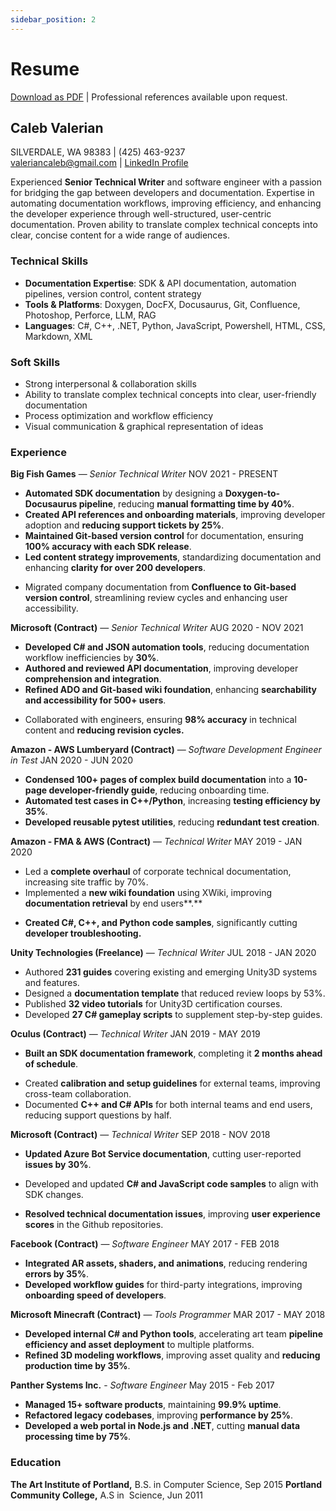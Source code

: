 ```yaml
---
sidebar_position: 2
---
```


# Resume

<FAIcon icon="fa-solid fa-file-pdf" size="1.5x" /> [Download as PDF](../static/files/caleb_valerian_resume.pdf) | Professional references available upon request.

## Caleb Valerian                                   
SILVERDALE, WA 98383 | (425) 463-9237 <br />
[valeriancaleb@gmail.com](mailto:valeriancaleb@gmail.com) | <FAIcon icon="fa-brands fa-linkedin" size="1x" /> [LinkedIn Profile](https://www.linkedin.com/in/caleb-valerian/)

Experienced **Senior Technical Writer** and software engineer with a passion for bridging the gap between developers and documentation. Expertise in automating documentation workflows, improving efficiency, and enhancing the developer experience through well-structured, user-centric documentation. Proven ability to translate complex technical concepts into clear, concise content for a wide range of audiences.

### Technical Skills

- **Documentation Expertise**: SDK & API documentation, automation pipelines, version control, content strategy  
- **Tools & Platforms**: Doxygen, DocFX, Docusaurus, Git, Confluence, Photoshop, Perforce, LLM, RAG  
- **Languages**: C\#, C\+\+, .NET, Python, JavaScript, Powershell, HTML, CSS, Markdown, XML

### Soft Skills

- Strong interpersonal & collaboration skills
- Ability to translate complex technical concepts into clear, user-friendly documentation
- Process optimization and workflow efficiency
- Visual communication & graphical representation of ideas

### Experience

**Big Fish Games** — _Senior Technical Writer_
NOV 2021 - PRESENT

- **Automated SDK documentation** by designing a **Doxygen-to-Docusaurus pipeline**, reducing **manual formatting time by 40%**.  
- **Created API references and onboarding materials**, improving developer adoption and **reducing support tickets by 25%**.  
- **Maintained Git-based version control** for documentation, ensuring **100% accuracy with each SDK release**.  
- **Led content strategy improvements**, standardizing documentation and enhancing **clarity for over 200 developers**.  
* Migrated company documentation from **Confluence to Git-based version control**, streamlining review cycles and enhancing user accessibility.

**Microsoft (Contract)** — _Senior Technical Writer_
AUG 2020 - NOV 2021

- **Developed C\# and JSON automation tools**, reducing documentation workflow inefficiencies by **30%**.  
- **Authored and reviewed API documentation**, improving developer **comprehension and integration**.  
- **Refined ADO and Git-based wiki foundation**, enhancing **searchability and accessibility for 500+ users**.  
* Collaborated with engineers, ensuring **98% accuracy** in technical content and **reducing revision cycles.**

**Amazon - AWS Lumberyard (Contract)** — _Software Development Engineer in Test_
JAN 2020 - JUN 2020

- **Condensed 100+ pages of complex build documentation** into a **10-page developer-friendly guide**, reducing onboarding time.  
- **Automated test cases in C++/Python**, increasing **testing efficiency by 35%**.  
- **Developed reusable pytest utilities**, reducing **redundant test creation**.

**Amazon - FMA & AWS (Contract)** — _Technical Writer_
MAY 2019 - JAN 2020

* Led a **complete overhaul** of corporate technical documentation, increasing site traffic by 70%.  
* Implemented a **new wiki foundation** using XWiki, improving **documentation retrieval** by end users**.**  
- **Created C\#, C++, and Python code samples**, significantly cutting **developer troubleshooting.**

**Unity Technologies (Freelance)** — _Technical Writer_
JUL 2018 - JAN 2020

* Authored **231 guides** covering existing and emerging Unity3D systems and features.  
* Designed a **documentation template** that reduced review loops by 53%.  
* Published **32 video tutorials** for Unity3D certification courses.  
* Developed **27 C\# gameplay scripts** to supplement step-by-step guides.

**Oculus (Contract)** — _Technical Writer_
JAN 2019 - MAY 2019

- **Built an SDK documentation framework**, completing it **2 months ahead of schedule**.  
* Created **calibration and setup guidelines** for external teams, improving cross-team collaboration.  
* Documented **C++ and C\# APIs** for both internal teams and end users, reducing support questions by half.

**Microsoft (Contract)** — _Technical Writer_
SEP 2018 - NOV 2018

- **Updated Azure Bot Service documentation**, cutting user-reported **issues by 30%**.  
* Developed and updated **C\# and JavaScript code samples** to align with SDK changes.  
- **Resolved technical documentation issues**, improving **user experience scores** in the Github repositories.

**Facebook (Contract)** — _Software Engineer_
MAY 2017 - FEB 2018

- **Integrated AR assets, shaders, and animations**, reducing rendering **errors by 35%**.  
- **Developed workflow guides** for third-party integrations, improving **onboarding speed of developers**.

**Microsoft Minecraft (Contract)** — _Tools Programmer_
MAR 2017 - MAY 2018

- **Developed internal C\# and Python tools**, accelerating art team **pipeline efficiency and asset deployment** to multiple platforms.  
- **Refined 3D modeling workflows**, improving asset quality and **reducing production time by 35%**.

**Panther Systems Inc.** - _Software Engineer_
May 2015 - Feb 2017

- **Managed 15+ software products**, maintaining **99.9% uptime**.  
- **Refactored legacy codebases**, improving **performance by 25%**.  
- **Developed a web portal in Node.js and .NET**, cutting **manual data processing time by 75%**.

### Education

**The Art Institute of Portland,** B.S. in Computer Science, Sep 2015
**Portland Community College,** A.S in  Science, Jun 2011
